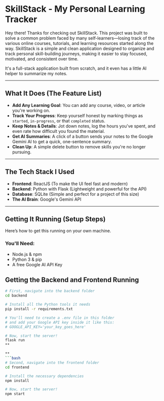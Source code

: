 # SkillStack - My Personal Learning Tracker 

Hey there! Thanks for checking out SkillStack. This project was built to solve a common problem faced by many self-learners—losing track of the various online courses, tutorials, and learning resources started along the way. SkillStack is a simple and clean application designed to organize and track personal skill-building journeys, making it easier to stay focused, motivated, and consistent over time.


It's a full-stack application built from scratch, and it even has a little AI helper to summarize my notes.

---

## What It Does (The Feature List)

* **Add Any Learning Goal**: You can add any course, video, or article you're working on.
* **Track Your Progress**: Keep yourself honest by marking things as `started`, `in-progress`, or that `completed` status.
* **Keep Notes & Details**: Jot down notes, log the hours you've spent, and even rate how difficult you found the material.
* **Get AI Summaries**: A click of a button sends your notes to the Google Gemini AI to get a quick, one-sentence summary.
* **Clean Up**: A simple delete button to remove skills you're no longer pursuing.

---

## The Tech Stack I Used

* **Frontend**: ReactJS (To make the UI feel fast and modern)
* **Backend**: Python with Flask (Lightweight and powerful for the API)
* **Database**: SQLite (Simple and perfect for a project of this size)
* **The AI Brain**: Google's Gemini API

---

## Getting It Running (Setup Steps)

Here’s how to get this running on your own machine.

### You'll Need:
* Node.js & npm
* Python 3 & pip
* A free Google AI API Key

## Getting the Backend and Frontend Running
```bash
# First, navigate into the backend folder
cd backend

# Install all the Python tools it needs
pip install -r requirements.txt

# You'll need to create a .env file in this folder
# and add your Google API key inside it like this:
# GOOGLE_API_KEY='your_key_goes_here'

# Now, start the server!
flask run
**

**
```bash
# Second, navigate into the frontend folder
cd frontend

# Install the necessary dependencies
npm install

# Now, start the server!
npm start

